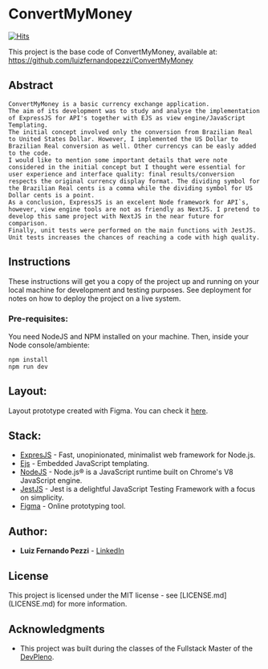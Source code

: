 # ConvertMyMoney

[![Hits](https://hits.seeyoufarm.com/api/count/incr/badge.svg?url=https%3A%2F%2Fgithub.com%2Fluizfernandopezzi%2FConvertMyMoney&count_bg=%2379C83D&title_bg=%23555555&icon=&icon_color=%23E7E7E7&title=hits&edge_flat=false)](https://hits.seeyoufarm.com)

This project is the base code of ConvertMyMoney, available at: https://github.com/luizfernandopezzi/ConvertMyMoney

## Abstract

    ConvertMyMoney is a basic currency exchange application.
    The aim of its development was to study and analyse the implementation of ExpressJS for API's together with EJS as view engine/JavaScript Templating.
    The initial concept involved only the conversion from Brazilian Real to United States Dollar. However, I implemented the US Dollar to Brazilian Real conversion as well. Other currencys can be easly added to the code.
    I would like to mention some important details that were note considered in the initial concept but I thought were essential for user experience and interface quality: final results/conversion respects the original currency display format. The dividing symbol for the Brazilian Real cents is a comma while the dividing symbol for US Dollar cents is a point.
    As a conclusion, ExpressJS is an excelent Node framework for API`s, however, view engine tools are not as friendly as NextJS. I pretend to develop this same project with NextJS in the near future for comparison.
    Finally, unit tests were performed on the main functions with JestJS. Unit tests increases the chances of reaching a code with high quality.

## Instructions

These instructions will get you a copy of the project up and running on your local machine for development and testing purposes. See deployment for notes on how to deploy the project on a live system.

### Pre-requisites:

You need NodeJS and NPM installed on your machine.
Then, inside your Node console/ambiente:

```
npm install
npm run dev
```

## Layout:

Layout prototype created with Figma. You can check it [here](https://www.figma.com/file/JDk3xfKAJ50qmhwUhmdTB2/ConvertMyMoney?node-id=0%3A1).

## Stack:

* [ExpresJS](https://expressjs.com/) - Fast, unopinionated, minimalist web framework for Node.js.
* [Ejs](https://ejs.co/) - Embedded JavaScript templating.
* [NodeJS](https://nodejs.org/en/) - Node.js® is a JavaScript runtime built on Chrome's V8 JavaScript engine.
* [JestJS](https://jestjs.io/) -  Jest is a delightful JavaScript Testing Framework with a focus on simplicity.
* [Figma](https://figma.com/) - Online prototyping tool.

## Author:

* **Luiz Fernando Pezzi** - [LinkedIn](https://www.linkedin.com/in/luizfernandopezzi/)

## License

This project is licensed under the MIT license - see [LICENSE.md] (LICENSE.md) for more information.

## Acknowledgments

* This project was built during the classes of the Fullstack Master of the [DevPleno](https://devpleno.com).